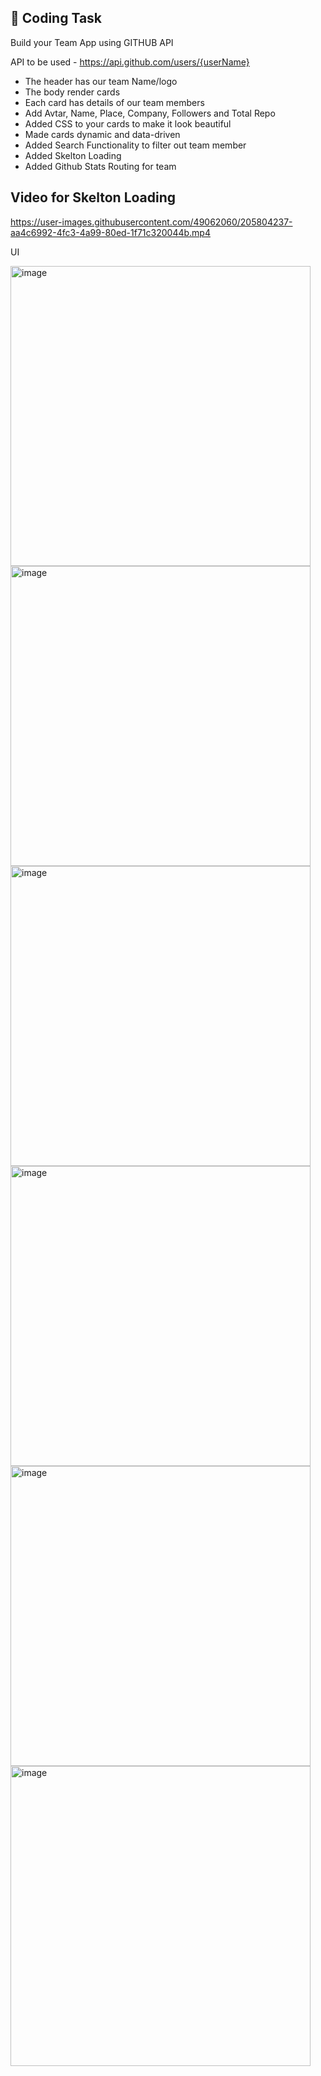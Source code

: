 ## 🧐 Coding Task

Build your Team App using GITHUB API

API to be used - https://api.github.com/users/{userName}

- The header has our team Name/logo
- The body render cards
- Each card has details of our team members
- Add Avtar, Name, Place, Company, Followers and Total Repo
- Added CSS to your cards to make it look beautiful
- Made cards dynamic and data-driven
- Added Search Functionality to filter out team member
- Added Skelton Loading
- Added Github Stats Routing for team

## Video for Skelton Loading

https://user-images.githubusercontent.com/49062060/205804237-aa4c6992-4fc3-4a99-80ed-1f71c320044b.mp4

UI

<div>
<img width="480" alt="image" src="https://user-images.githubusercontent.com/49062060/205806445-55e0dff1-a990-4aba-b573-8f04c34da0d9.png">

<img width="480" alt="image" src="https://user-images.githubusercontent.com/49062060/205806539-cca357ff-290b-4108-aa7d-4b278aec9f18.png">
</div>
<div>
<img width="480" alt="image" src="https://user-images.githubusercontent.com/49062060/205806580-ff338c4e-08c9-4531-910d-5d5945893cf3.png">
<img width="480" alt="image" src="https://user-images.githubusercontent.com/49062060/206856739-df7a4f71-41db-4cc5-83d0-ed21c163dcd0.png">
</div>
<div>
<img width="480" alt="image" src="https://user-images.githubusercontent.com/49062060/206856813-b3cc38e8-f353-4a28-a2c6-a63bf9031efd.png">
<img width="480" alt="image" src="https://user-images.githubusercontent.com/49062060/206856669-55ce7103-8e34-4a41-8f5c-b30673e31d3e.png">
</div>
